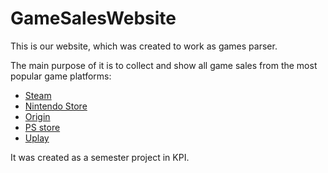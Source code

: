 # GameSalesWebsite

This is our website, which was created to work as games parser.

The main purpose of it is to collect and show all game sales from the most popular game platforms:
- [Steam](https://store.steampowered.com/)
- [Nintendo Store](https://www.nintendo.com/)
- [Origin](https://www.origin.com/)
- [PS store](https://store.playstation.com/)
- [Uplay](https://uplay.ubisoft.com/)

It was created as a semester project in KPI.
